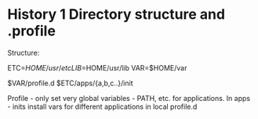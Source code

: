 # History 1 Directory structure and .profile

Structure:

ETC=$HOME/usr/etc
LIB=$HOME/usr/lib
VAR=$HOME/var

$VAR/profile.d
$ETC/apps/{a,b,c..}/init

Profile - only set very global variables - PATH, etc. for applications. In apps - inits install vars for different applications in local profile.d

